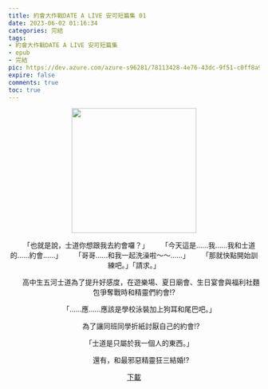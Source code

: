 ```yaml
---
title: 約會大作戰DATE A LIVE 安可短篇集 01
date: 2023-06-02 01:16:34
categories: 完結
tags:
- 約會大作戰DATE A LIVE 安可短篇集
- epub
- 完結
pic: https://dev.azure.com/azure-s96281/78113428-4e76-43dc-9f51-c0ff8a913055/_apis/git/repositories/a379171b-de46-4c10-9b0d-00da23959885/items?path=/Epub%20Cover/%E7%B4%84%E6%9C%83%E5%A4%A7%E4%BD%9C%E6%88%B0DATE%20A%20LIVE%20%E5%AE%89%E5%8F%AF%E7%9F%AD%E7%AF%87%E9%9B%86-01.jpg&versionDescriptor%5BversionOptions%5D=0&versionDescriptor%5BversionType%5D=0&versionDescriptor%5Bversion%5D=main&resolveLfs=true&%24format=octetStream&api-version=5.0
expire: false
comments: true
toc: true
---
```


<div style="text-align:center" class="kratos-post-content">

<img width="250px" src="https://dev.azure.com/azure-s96281/78113428-4e76-43dc-9f51-c0ff8a913055/_apis/git/repositories/a379171b-de46-4c10-9b0d-00da23959885/items?path=/Epub%20Cover/%E7%B4%84%E6%9C%83%E5%A4%A7%E4%BD%9C%E6%88%B0DATE%20A%20LIVE%20%E5%AE%89%E5%8F%AF%E7%9F%AD%E7%AF%87%E9%9B%86-01.jpg&versionDescriptor%5BversionOptions%5D=0&versionDescriptor%5BversionType%5D=0&versionDescriptor%5Bversion%5D=main&resolveLfs=true&%24format=octetStream&api-version=5.0">

<p>
　　「也就是說，士道你想跟我去約會囉？」
　　「今天這是……我……我和士道的……約會……」
　　「哥哥……和我一起洗澡啦～～……」
　　「那就快點開始訓練吧。」「請求。」
 
　　高中生五河士道為了提升好感度，在遊樂場、夏日廟會、生日宴會與福利社麵包爭奪戰時和精靈們約會!?
 
　　「……應……應該是學校泳裝加上狗耳和尾巴吧。」
 
　　為了讓同班同學折紙討厭自己的約會!?
 
　　「士道是只屬於我一個人的東西。」
 
　　還有，和最邪惡精靈狂三結婚!?
</p>

<p>
<a href="https://epubdatabase.azurewebsites.net/EBOOKS/EPUB/完結/約會大作戰/安可短篇集/DATE%20A%20LIVE%20%E7%B4%84%E6%9C%83%E5%A4%A7%E4%BD%9C%E6%88%B0%20%E5%AE%89%E5%8F%AF%E7%9F%AD%E7%AF%87%E9%9B%861.epub?download=1">下載</a>
</p>

</div>
